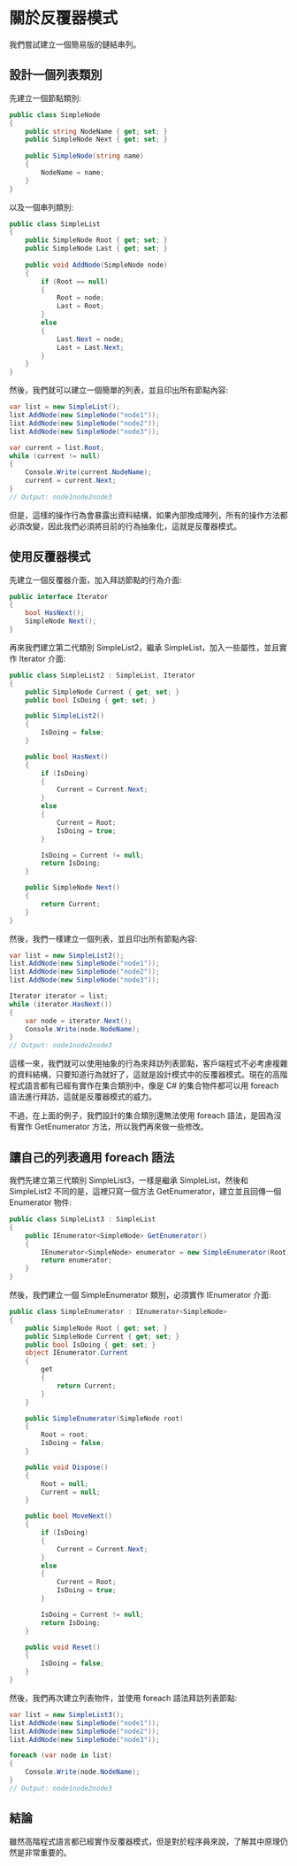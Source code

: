 # 關於反覆器模式  

我們嘗試建立一個簡易版的鏈結串列。

## 設計一個列表類別

先建立一個節點類別:

``` C#
public class SimpleNode
{
    public string NodeName { get; set; }
    public SimpleNode Next { get; set; }
    
    public SimpleNode(string name)
    {
        NodeName = name;
    }
}
```

以及一個串列類別:

``` C#
public class SimpleList
{
    public SimpleNode Root { get; set; }
    public SimpleNode Last { get; set; }
    
    public void AddNode(SimpleNode node)
    {
        if (Root == null)
        {
            Root = node;
            Last = Root;
        }
        else
        {
            Last.Next = node;
            Last = Last.Next;
        }
    }
}
```

然後，我們就可以建立一個簡單的列表，並且印出所有節點內容:

``` C#
var list = new SimpleList();
list.AddNode(new SimpleNode("node1"));
list.AddNode(new SimpleNode("node2"));
list.AddNode(new SimpleNode("node3"));

var current = list.Root;
while (current != null)
{
    Console.Write(current.NodeName);
    current = current.Next;
}
// Output: node1node2node3
```

但是，這樣的操作行為會暴露出資料結構，如果內部換成陣列，所有的操作方法都必須改變，因此我們必須將目前的行為抽象化，這就是反覆器模式。

## 使用反覆器模式

先建立一個反覆器介面，加入拜訪節點的行為介面:

``` C#
public interface Iterator
{
    bool HasNext();
    SimpleNode Next();
}
```

再來我們建立第二代類別 SimpleList2，繼承 SimpleList，加入一些屬性，並且實作 Iterator 介面:

``` C#
public class SimpleList2 : SimpleList, Iterator
{
    public SimpleNode Current { get; set; }
    public bool IsDoing { get; set; }

    public SimpleList2()
    {
        IsDoing = false;
    }

    public bool HasNext()
    {
        if (IsDoing)
        {
            Current = Current.Next;
        }
        else
        {
            Current = Root;
            IsDoing = true;
        }

        IsDoing = Current != null;
        return IsDoing;
    }

    public SimpleNode Next()
    {
        return Current;
    }
}
```

然後，我們一樣建立一個列表，並且印出所有節點內容:

``` C#
var list = new SimpleList2();
list.AddNode(new SimpleNode("node1"));
list.AddNode(new SimpleNode("node2"));
list.AddNode(new SimpleNode("node3"));

Iterator iterator = list;
while (iterator.HasNext())
{
    var node = iterator.Next();
    Console.Write(node.NodeName);
}
// Output: node1node2node3
```

這樣一來，我們就可以使用抽象的行為來拜訪列表節點，客戶端程式不必考慮複雜的資料結構，只要知道行為就好了，這就是設計模式中的反覆器模式。現在的高階程式語言都有已經有實作在集合類別中，像是 C# 的集合物件都可以用 foreach 語法進行拜訪，這就是反覆器模式的威力。

不過，在上面的例子，我們設計的集合類別還無法使用 foreach 語法，是因為沒有實作 GetEnumerator 方法，所以我們再來做一些修改。

## 讓自己的列表適用 foreach 語法

我們先建立第三代類別 SimpleList3，一樣是繼承 SimpleList，然後和 SimpleList2 不同的是，這裡只寫一個方法  GetEnumerator，建立並且回傳一個 Enumerator 物件:

``` C#
public class SimpleList3 : SimpleList
{
    public IEnumerator<SimpleNode> GetEnumerator()
    {
        IEnumerator<SimpleNode> enumerator = new SimpleEnumerator(Root);
        return enumerator; 
    }
}
```

然後，我們建立一個 SimpleEnumerator 類別，必須實作 IEnumerator 介面:

``` C#
public class SimpleEnumerator : IEnumerator<SimpleNode>
{      
    public SimpleNode Root { get; set; }
    public SimpleNode Current { get; set; }
    public bool IsDoing { get; set; }
    object IEnumerator.Current
    {
        get
        {
            return Current;
        }
    }

    public SimpleEnumerator(SimpleNode root)
    {
        Root = root;
        IsDoing = false;
    }

    public void Dispose()
    {
        Root = null;
        Current = null;
    }

    public bool MoveNext()
    {
        if (IsDoing)
        {
            Current = Current.Next;
        }
        else
        {
            Current = Root;
            IsDoing = true;
        }

        IsDoing = Current != null;
        return IsDoing;
    }

    public void Reset()
    {
        IsDoing = false;
    }
}
```

然後，我們再次建立列表物件，並使用 foreach 語法拜訪列表節點:

``` C#
var list = new SimpleList3();
list.AddNode(new SimpleNode("node1"));
list.AddNode(new SimpleNode("node2"));
list.AddNode(new SimpleNode("node3"));

foreach (var node in list)
{
    Console.Write(node.NodeName);
}
// Output: node1node2node3
```

## 結論

雖然高階程式語言都已經實作反覆器模式，但是對於程序員來說，了解其中原理仍然是非常重要的。


